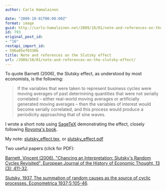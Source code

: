 ```yaml
---
author: Carlo Hamalainen

date: "2009-10-01T00:00:00Z"
format: image
guid: http://carlo-hamalainen.net/2009/10/01/note-and-references-on-the-slutsky-effect/
id: 793
original_post_id:
- "16"
restapi_import_id:
- 596a05ef0330b
title: Note and references on the Slutsky effect
url: /2009/10/01/note-and-references-on-the-slutsky-effect/
---
```

To quote Barnett (2006), the Slutsky effect, as understood by most economists, is the following:

> If the variables that were taken to represent business cycles were moving averages of past determining quantities that were not serially correlated – either real-world moving averages or artificially generated moving averages – then the variables of interest would become serially correlated, and this process would produce a periodicity approaching that of sine waves.

I wrote a short note using [SageTeX](http://bitbucket.org/ddrake/sagetex/) demonstrating the effect, closely following [Royoma's book](http://www.amazon.com/Analytical-Population-Dynamics-Community-Biology/dp/0412243202).

My note: [slutsky_effect.tex](/stuff/slutsky_effect.tex), or [slutsky_effect.pdf](/stuff/slutsky_effect.pdf)

Two useful papers (click for PDF):

[Barnett, Vincent (2006). "Chancing an Interpretation: Slutsky's Random Cycles Revisited", European Journal of the History of Economic Thought, 13 (3): 411-32](/stuff/Barnett%20-%20Chancing%20an%20interpretation:%20Slutsky%27s%20random%20cycles%20revisited%20(2006).pdf).

[Slutsky, 1937. The summation of random causes as the source of cyclic processes. Econometrica 1937;5:105-46](/stuff/Slutzky%20-%20The%20Summation%20of%20Random%20Causes%20as%20the%20Source%20of%20Cyclic%20Processes%20(1937).pdf).
